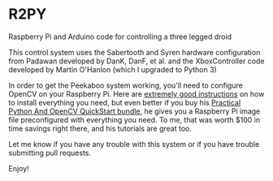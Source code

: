 # R2PY
Raspberry Pi and Arduino code for controlling a three legged droid

This control system uses the Sabertooth and Syren hardware configuration from Padawan developed by DanK, DanF, et al. and the XboxController code developed by Martin O'Hanlon (which I upgraded to Python 3)

In order to get the Peekaboo system working, you'll need to configure OpenCV on your Raspberry Pi.  Here are [extremely good instructions](https://www.pyimagesearch.com/2018/05/28/ubuntu-18-04-how-to-install-opencv/) on how to install everything you need, but even better if you buy his [Practical Python And OpenCV QuickStart bundle](https://www.pyimagesearch.com/practical-python-opencv/), he gives you a Raspberry Pi image file preconfigured with everything you need.  To me, that was worth $100 in time savings right there, and his tutorials are great too.

Let me know if you have any trouble with this system or if you have trouble submitting pull requests.

Enjoy!

